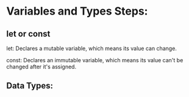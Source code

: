 # Variables and Types Steps:

## let or const

let: Declares a mutable variable, which means its value can change.

const: Declares an immutable variable, which means its value can't be changed after it's assigned.

## Data Types:

